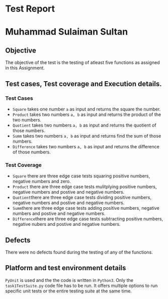 # Test Report
# Muhammad Sulaiman Sultan

## Objective

The objective of the test is the testing of atleast five functions as assigned in this Assignment.

## Test cases, Test coverage and Execution details.

### Test Cases
- ```Square``` takes one number ```a``` as input and returns the square the number.
- ```Product``` takes two numbers ```a, b``` as input and returns the product of the two numbers.
- ```Quotient``` takes two numbers ```a, b``` as input and returns the quotient of those numbers.
- ```Summ``` takes two numbers ```a, b``` as input and returns find the sum of those numbers.
- ```Difference``` takes two numbers ```a, b``` as input and returns the difference of those numbers.

### Test Coverage
- ```Square``` there are three edge case tests squaring positive numbers, negative numbers and zero.
- ```Product``` there are three edge case tests mulitplying positive numbers, negative numbers and postive and negative numbers.
- ```Quotient```there are three edge case tests dividing positive numbers, negative numbers and postive and negative numbers.
- ```Summ```there are three edge case tests adding positive numbers, negative numbers and postive and negative numbers.
- ```Difference```there are three edge case tests subtracting positive numbers, negative nubers and postive and negative numbers.

## Defects

There were no defects found during the testing of any of the functions.

## Platform and test environment details

```PyUnit``` is used and the the code is written in ```Python3```. Only the  ```task1TestSuite.py``` code file has to be run. It offers multiple options to run specific unit tests or the entire testing suite at the same time.
